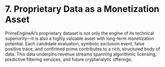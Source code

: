 # 7. Proprietary Data as a Monetization Asset

PrimeEngineAI’s proprietary dataset is not only the engine of its technical superiority—it is also a highly valuable asset with long-term monetization potential. Each candidate evaluation, symbolic exclusion event, false positive trace, and confirmed prime contributes to a rich, structured body of data. This data underpins revenue streams spanning algorithmic licensing, predictive filtering services, and future cryptanalytic offerings.

